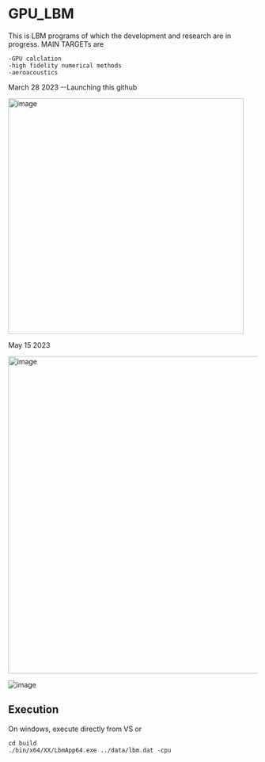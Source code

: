 # GPU_LBM
This is LBM programs of which the development and research are in progress.
MAIN TARGETs are 

    -GPU calclation
    -high fidelity numerical methods
    -aeroacoustics
March 28 2023
--Launching this github    
    

    
<img width="476" alt="image" src="https://user-images.githubusercontent.com/116667889/228243975-9bdc9a1b-8b14-4c70-b39d-f5860cf077aa.png">

May 15 2023


<img width="641" alt="image" src="https://github.com/Yujif1Aero/GPU_LBM/assets/116667889/87f840ad-1208-4d91-9055-b6979a6690d4">



![image](https://github.com/Yujif1Aero/GPU_LBM/assets/116667889/efc5c0e9-36bb-40ee-93b9-5a3a8e1c7794)


## Execution 

On windows, execute directly from VS or

```
cd build
./bin/x64/XX/LbmApp64.exe ../data/lbm.dat -cpu
```
